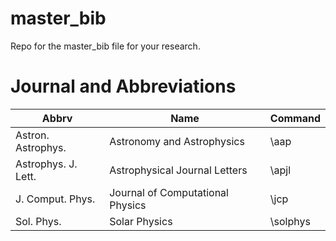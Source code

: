 # master_bib
Repo for the master_bib file for your research. 

# Journal and Abbreviations
| Abbrv | Name | Command |
| ----- | ---- | ------- |
| Astron. Astrophys. | Astronomy and Astrophysics | \aap |
| Astrophys. J. Lett.	| Astrophysical Journal Letters | \apjl |
| J. Comput. Phys. | Journal of Computational Physics | \jcp |
| Sol. Phys. | Solar Physics | \solphys | 
